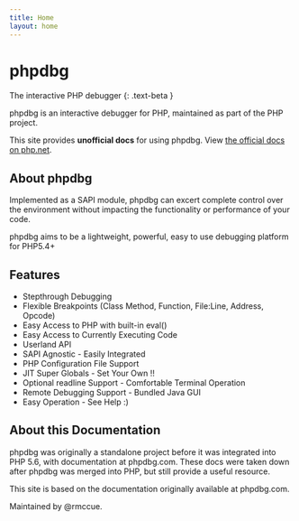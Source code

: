 ```yaml
---
title: Home
layout: home
---
```


# phpdbg

The interactive PHP debugger
{: .text-beta }

phpdbg is an interactive debugger for PHP, maintained as part of the PHP project.

This site provides **unofficial docs** for using phpdbg. View [the official docs on php.net](http://php.net/manual/en/book.phpdbg.php).

## About phpdbg

Implemented as a SAPI module, phpdbg can excert complete control over the environment without impacting the functionality or performance of your code.

phpdbg aims to be a lightweight, powerful, easy to use debugging platform for PHP5.4+

## Features

* Stepthrough Debugging
* Flexible Breakpoints (Class Method, Function, File:Line, Address, Opcode)
* Easy Access to PHP with built-in eval()
* Easy Access to Currently Executing Code
* Userland API
* SAPI Agnostic - Easily Integrated
* PHP Configuration File Support
* JIT Super Globals - Set Your Own !!
* Optional readline Support - Comfortable Terminal Operation
* Remote Debugging Support - Bundled Java GUI
* Easy Operation - See Help :)

## About this Documentation

phpdbg was originally a standalone project before it was integrated into PHP 5.6, with documentation at phpdbg.com. These docs were taken down after phpdbg was merged into PHP, but still provide a useful resource.

This site is based on the documentation originally available at phpdbg.com.

Maintained by @rmccue.
